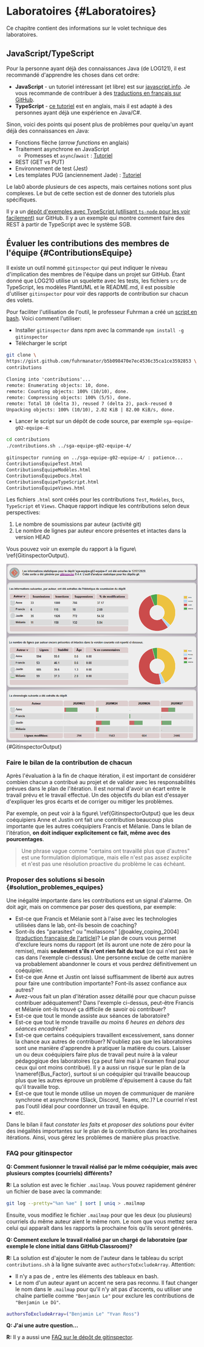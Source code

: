 
# Laboratoires {#Laboratoires}

Ce chapitre contient des informations sur le volet technique des laboratoires.

## JavaScript/TypeScript

Pour la personne ayant déjà des connaissances Java (de LOG121), il est recommandé d'apprendre les choses dans cet ordre:

- **JavaScript** - un tutoriel intéressant (et libre) est sur [javascript.info](https://javascript.info/). Je vous recommande de contribuer à des [traductions en français sur GitHub](https://github.com/javascript-tutorial/fr.javascript.info#readme). 
- **TypeScript** - [ce tutoriel](https://www.typescriptlang.org/docs/handbook/typescript-in-5-minutes-oop.html) est en anglais, mais il est adapté à des personnes ayant déjà une expérience en Java/C\#.

Sinon, voici des points qui posent plus de problèmes pour quelqu'un ayant déjà des connaissances en Java:

- Fonctions flèche (*arrow functions* en anglais)
- Traitement asynchrone en JavaScript
  - Promesses et `async`/`await` : [Tutoriel](https://javascript.info/async)
- REST (GET vs PUT)
- Environnement de test (Jest)
- Les templates PUG (anciennement Jade) : [Tutoriel](https://www.youtube.com/watch?v=DSp9ExFw3Ig)

Le lab0 aborde plusieurs de ces aspects, mais certaines notions sont plus complexes. 
Le but de cette section est de donner des tutoriels plus spécifiques.

Il y a un [dépôt d'exemples avec TypeScript (utilisant `ts-node` pour les voir facilement)](https://github.com/profcfuhrmanets/exemples-ts) sur GitHub. Il y a un exemple qui montre comment faire des REST à partir de TypeScript avec le système SGB. 

## Évaluer les contributions des membres de l'équipe {#ContributionsEquipe}

Il existe un outil nommé `gitinspector` qui peut indiquer le niveau d'implication des membres de l'équipe dans un projet sur GitHub. Étant donné que LOG210 utilise un squelette avec les tests, les fichiers `src` de TypeScript, les modèles PlantUML et le README.md, il est possible d'utiliser `gitinspector` pour voir des rapports de contribution sur chacun des volets.

Pour faciliter l'utilisation de l'outil, le professeur Fuhrman a créé un [script en bash](https://gist.github.com/fuhrmanator/b5b098470e7ec4536c35ca1ce3592853). Voici comment l'utiliser:

- Installer `gitinspector` dans npm avec la commande `npm install -g gitinspector`
- Télécharger le script 
```bash
git clone \
https://gist.github.com/fuhrmanator/b5b098470e7ec4536c35ca1ce3592853 \
contributions
```
```
Cloning into 'contributions'...
remote: Enumerating objects: 10, done.
remote: Counting objects: 100% (10/10), done.
remote: Compressing objects: 100% (5/5), done.
remote: Total 10 (delta 3), reused 7 (delta 2), pack-reused 0
Unpacking objects: 100% (10/10), 2.02 KiB | 82.00 KiB/s, done.
```

- Lancer le script sur un dépôt de code source, par exemple `sga-equipe-g02-equipe-4`:
```bash
cd contributions
./contributions.sh ../sga-equipe-g02-equipe-4/
```
```
gitinspector running on ../sga-equipe-g02-equipe-4/ : patience...
ContributionsÉquipeTest.html
ContributionsÉquipeModèles.html
ContributionsÉquipeDocs.html
ContributionsÉquipeTypeScript.html
ContributionsÉquipeViews.html
```

Les fichiers `.html` sont créés pour les contributions `Test`, `Modèles`, `Docs`, `TypeScript` et `Views`. Chaque rapport indique les contributions selon deux perspectives:

1. Le nombre de soumissions par auteur (activité git)
2. Le nombre de lignes par auteur encore présentes et intactes dans la version HEAD

Vous pouvez voir un exemple du rapport à la figure\ \ref{GitinspectorOutput}.

![Exemple de rapport généré par `gitinspector`.](images/gitinspector_output.png){#GitinspectorOutput}

### Faire le bilan de la contribution de chacun

Après l'évaluation à la fin de chaque itération, il est important de considérer combien chacun a contribué au projet et de valider avec les responsabilités prévues dans le plan de l'itération.
Il est normal d'avoir un écart entre le travail prévu et le travail effectué. 
Un des objectifs du bilan est d'essayer d'expliquer les gros écarts et de corriger ou mitiger les problèmes.

Par exemple, on peut voir à la figure\ \ref{GitinspectorOutput} que les deux coéquipiers Anne et Justin ont fait une contribution beaucoup plus importante que les autres coéquipiers Francis et Mélanie. 
Dans le bilan de l'itération, **on doit indiquer explicitement ce fait, même avec des pourcentages**. 

> Une phrase vague comme "certains ont travaillé plus que d'autres" est une formulation diplomatique, mais elle n'est pas assez explicite et n'est pas une résolution proactive du problème le cas échéant.

### Proposer des solutions si besoin {#solution_problemes_equipes}

Une inégalité importante dans les contributions est un signal d'alarme. On doit agir, mais on commence par poser des questions, par exemple:

- Est-ce que Francis et Mélanie sont à l'aise avec les technologies utilisées dans le lab, ont-ils besoin de coaching?
- Sont-ils des "parasites" ou "mollassons" [@oakley_coping_2004] ([traduction française de l'article](https://docs.google.com/document/d/e/2PACX-1vRWTtdcGjUg34gqB6CW_EMt0H28Cgunq09_7HxMUoTLGERjUcQXBHlrYyB76PYJGjtaoYJhhsHS1Tjj/pub))? 
Le plan de cours vous permet d'exclure leurs noms du rapport (et ils auront une note de zéro pour la remise), mais **seulement s'ils n'ont rien fait du tout** (ce qui n'est pas le cas dans l'exemple ci-dessus).
Une personne exclue de cette manière va probablement abandonner le cours et vous perdrez définitivement un coéquipier.
- Est-ce que Anne et Justin ont laissé suffisamment de liberté aux autres pour faire une contribution importante? Font-ils assez confiance aux autres? 
- Avez-vous fait un plan d'itération assez détaillé pour que chacun puisse contribuer adéquatement? Dans l'exemple ci-dessus, peut-être Francis et Mélanie ont-ils trouvé ça difficile de savoir où contribuer?
- Est-ce que tout le monde assiste aux séances de laboratoire?
- Est-ce que tout le monde travaille *au moins 6 heures en dehors des séances encadrées*?
- Est-ce que certains coéquipiers travaillent excessivement, sans donner la chance aux autres de contribuer?
N'oubliez pas que les laboratoires sont une manière d'apprendre à pratiquer la matière du cours. 
Laisser un ou deux coéquipiers faire plus de travail peut nuire à la valeur pédagogique des laboratoires (ça peut faire mal à l'examen final pour ceux qui ont moins contribué).
Il y a aussi un risque sur le plan de la \nameref{Bus_Factor}, surtout si un coéquipier qui travaille beaucoup plus que les autres éprouve un problème d'épuisement à cause du fait qu'il travaille trop.
- Est-ce que tout le monde utilise un moyen de communiquer de manière synchrone et asynchrone (Slack, Discord, Teams, etc.)? Le courriel n'est pas l'outil idéal pour coordonner un travail en équipe.
- etc.

Dans le bilan il faut *constater les faits* et *proposer des solutions* pour éviter des inégalités importantes sur le plan de la contribution dans les prochaines itérations. 
Ainsi, vous gérez les problèmes de manière plus proactive.

### FAQ pour gitinspector

**Q: Comment fusionner le travail réalisé par le même coéquipier, mais avec plusieurs comptes (courriels) différents?**

**R:** La solution est avec le fichier `.mailmap`. Vous pouvez rapidement générer un fichier de base avec la commande:
```bash
git log --pretty="%an %ae" | sort | uniq > .mailmap
```
Ensuite, vous modifiez le fichier `.mailmap` pour que les deux (ou plusieurs) courriels du même auteur aient le même nom.
Le nom que vous mettez sera celui qui apparaît dans les rapports la prochaine fois qu'ils seront générés.

**Q: Comment exclure le travail réalisé par un chargé de laboratoire (par exemple le clone initial dans GitHub Classroom)?**

**R:** La solution est d'ajouter le nom de l'auteur dans le tableau du script `contributions.sh` à la ligne suivante avec `authorsToExcludeArray`. Attention:

- Il n'y a pas de `,` entre les éléments des tableaux en bash. 
- Le nom d'un auteur ayant un accent ne sera pas reconnu. Il faut changer le nom dans le `.mailmap` pour qu'il n'y ait pas d'accents, ou utiliser une chaîne partielle comme `"Benjamin Le"` pour exclure les contributions de `"Benjamin Le Dû"`.
```bash
authorsToExcludeArray=("Benjamin Le" "Yvan Ross")
```

**Q: J'ai une autre question...**

**R:** Il y a aussi une [FAQ sur le dépôt de gitinspector](https://github.com/ejwa/gitinspector/wiki/FAQ).
